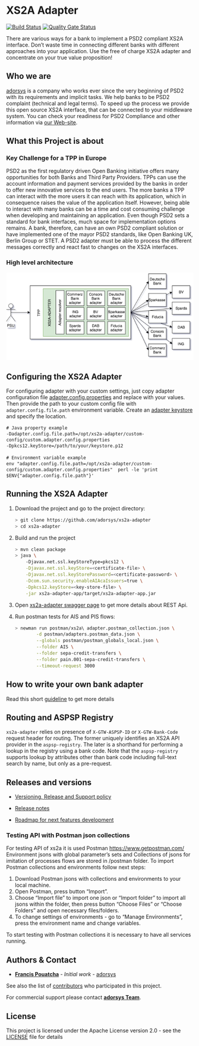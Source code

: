 # XS2A Adapter
[![Build Status](https://github.com/adorsys/xs2a-adapter/workflows/Develop%20CI/badge.svg)](https://github.com/adorsys/xs2a-adapter/actions)
[![Quality Gate Status](https://sonarcloud.io/api/project_badges/measure?project=adorsys_xs2a-adapter&metric=alert_status)](https://sonarcloud.io/dashboard?id=adorsys_xs2a-adapter)

There are various ways for a bank to implement a PSD2 compliant XS2A interface. Don’t waste time in connecting different banks with different approaches into your application. Use the free of charge XS2A adapter and concentrate on your true value proposition!
## Who we are
[adorsys](https://adorsys.de/en/index.html) is a company who works ever since the very beginning of PSD2 with its requirements and implicit tasks.
We help banks to be PSD2 complaint (technical and legal terms). To speed up the process we provide this open source XS2A interface,
that can be connected to your middleware system.
You can check your readiness for PSD2 Compliance and other information via [our Web-site](https://adorsys.de/en/psd2).

## What this Project is about

### Key Challenge for a TPP in Europe

PSD2 as the first regulatory driven Open Banking initiative offers many opportunities for both Banks and Third Party Providers. TPPs can use the account information and payment services provided by the banks in order to offer new innovative services to the end users. The more banks a TPP can interact with the more users it can reach with its application, which in consequence raises the value of the application itself.
However, being able to interact with many banks can be a time and cost consuming challenge when developing and maintaining an application. Even though PSD2 sets a standard for bank interfaces, much space for implementation options remains. A bank, therefore, can have an own PSD2 compliant solution or have implemented one of the mayor PSD2 standards, like Open Banking UK, Berlin Group or STET. A PSD2 adapter must be able to process the different messages correctly and react fast to changes on the XS2A interfaces.


### High level architecture
![High level architecture](docs/img/high%20level%20architecture.png)

## Configuring the XS2A Adapter

For configuring adapter with your custom settings, just copy adapter configuration
file [adapter.config.properties](xs2a-adapter-service-api/src/main/resources/adapter.config.properties)
and replace with your values. Then provide the path to your custom config file
with `adapter.config.file.path` environment variable.
Create an [adapter keystore](/docs/keystore.md) and specify the location.
```
# Java property example
-Dadapter.config.file.path=/opt/xs2a-adapter/custom-config/custom.adapter.config.properties
-Dpkcs12.keyStore=/path/to/your/keystore.p12

# Environment variable example
env "adapter.config.file.path=/opt/xs2a-adapter/custom-config/custom.adapter.config.properties"  perl -le 'print $ENV{"adapter.config.file.path"}'
```

## Running the XS2A Adapter

1. Download the project and go to the project directory:

    ```sh
    > git clone https://github.com/adorsys/xs2a-adapter
    > cd xs2a-adapter
    ```

2. Build and run the project

    ```bash
    > mvn clean package
    > java \
        -Djavax.net.ssl.keyStoreType=pkcs12 \
        -Djavax.net.ssl.keyStore=<certificate-file> \
        -Djavax.net.ssl.keyStorePassword=<certificate-password> \
        -Dcom.sun.security.enableAIAcaIssuers=true \
        -Dpkcs12.keyStore=<key-store-file> \
        -jar xs2a-adapter-app/target/xs2a-adapter-app.jar

    ```

3. Open [xs2a-adapter swagger page](http://localhost:8999/swagger-ui.html) to get more details about REST Api.

4. Run postman tests for AIS and PIS flows:

    ```bash
    > newman run postman/xs2a\ adapter.postman_collection.json \
            -d postman/adapters.postman_data.json \
            --globals postman/postman_globals_local.json \
            --folder AIS \
            --folder sepa-credit-transfers \
            --folder pain.001-sepa-credit-transfers \
            --timeout-request 3000
    ```

## How to write your own bank adapter
Read this short [guideline](/docs/Adapter.md) to get more details

## Routing and ASPSP Registry
`xs2a-adapter` relies on presence of `X-GTW-ASPSP-ID` or `X-GTW-Bank-Code` request header for routing.
The former uniquely identifies an XS2A API provider in the `aspsp-registry`.
The later is a shorthand for performing a lookup in the registry using a bank code.
Note that the `aspsp-registry` supports lookup by attributes other than bank code including full-text search by name,
but only as a pre-request.

## Releases and versions

* [Versioning, Release and Support policy](https://github.com/adorsys/xs2a/blob/develop/doc/version_policy.adoc)

* [Release notes](docs/release_notes/Release_notes_0.1.0.adoc)
* [Roadmap for next features development](docs/roadmap.adoc)

### Testing API with Postman json collections

 For testing API of xs2a it is used Postman https://www.getpostman.com/
 Environment jsons with global parameter’s sets and Collections of jsons for imitation of processes flows are stored in /postman folder.
 To import Postman collections and environments follow next steps:
 1. Download Postman jsons with collections and environments to your local machine.
 2. Open Postman, press button “Import”.
 3. Choose “Import file” to import one json or “Import folder” to import all jsons within the folder, then press button “Choose Files” or “Choose Folders” and open necessary files/folders.
 4. To change settings of environments - go to “Manage Environments”, press the environment name and change variables.

 To start testing with Postman collections it is necessary to have all services running.


## Authors & Contact

* **[Francis Pouatcha](mailto:fpo@adorsys.de)** - *Initial work* - [adorsys](https://www.adorsys.de)

See also the list of [contributors](https://github.com/adorsys/xs2a-adapter/graphs/contributors) who participated in this project.

For commercial support please contact **[adorsys Team](https://adorsys.de/en/psd2)**.

## License

This project is licensed under the Apache License version 2.0 - see the [LICENSE](LICENSE) file for details
